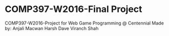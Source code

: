 # COMP397-W2016-Final Project

COMP397-W2016-Project for Web Game Programming @ Centennial
Made by:
    Anjali Macwan
    Harsh Dave
    Viranch Shah